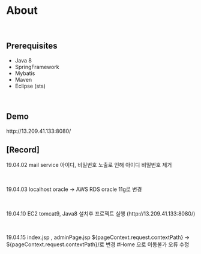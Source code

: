 <h1>About</h1>
<br>
<h2>Prerequisites</h2>
<ul>
  <li> Java 8</li>
  <li> SpringFramework</li>
  <li> Mybatis</li>
  <li> Maven</li>
  <li> Eclipse (sts)</li>
</ul>
<br>
<h2>Demo</h2>
<p>http://13.209.41.133:8080/</p>
<h2>[Record]</h2>
<p>19.04.02 mail service 아이디, 비밀번호 노출로 인해 아이디 비밀번호 제거</p><br>
<p>19.04.03 localhost oracle -> AWS RDS oracle 11g로 변경</p><br>
<p>19.04.10 EC2 tomcat9, Java8 설치후 프로젝트 실행 (http://13.209.41.133:8080/)</p><br>
<p>19.04.15 index.jsp , adminPage.jsp ${pageContext.request.contextPath} -> ${pageContext.request.contextPath}/로 변경 #Home 으로 이동불가 오류 수정</p><br>
